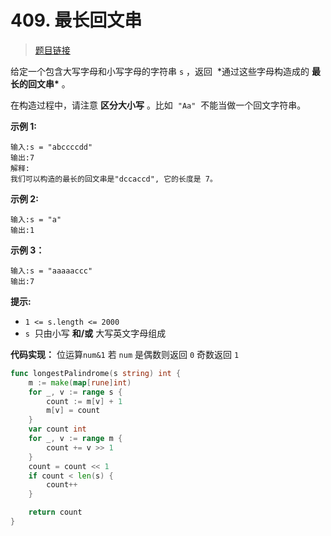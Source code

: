 <!-- markdownlint-disable -->
<!-- customize-tags:贪心,哈希表,字符串 -->

# 409. 最长回文串

> [题目链接](https://leetcode.cn/problems/longest-palindrome/)

给定一个包含大写字母和小写字母的字符串 `s` ，返回  \*通过这些字母构造成的 **最长的回文串\*** 。

在构造过程中，请注意 **区分大小写** 。比如  `"Aa"`  不能当做一个回文字符串。

**示例 1:**

```
输入:s = "abccccdd"
输出:7
解释:
我们可以构造的最长的回文串是"dccaccd", 它的长度是 7。
```

**示例 2:**

```
输入:s = "a"
输出:1
```

**示例 3：**

```
输入:s = "aaaaaccc"
输出:7
```

**提示:**

- `1 <= s.length <= 2000`
- `s`  只由小写 **和/或** 大写英文字母组成

<!-- markdownlint-restore -->
<!--------------------------------->
<!-- generate by new_leetcode.go -->

**代码实现：**
位运算`num&1` 若 `num` 是偶数则返回 `0` 奇数返回 `1`

```go
func longestPalindrome(s string) int {
    m := make(map[rune]int)
    for _, v := range s {
        count := m[v] + 1
        m[v] = count
    }
    var count int
    for _, v := range m {
        count += v >> 1
    }
    count = count << 1
    if count < len(s) {
        count++
    }

    return count
}
```
